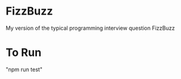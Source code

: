 # FizzBuzz

My version of the typical programming interview question FizzBuzz

# To Run

"npm run test"
